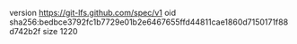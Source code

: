 version https://git-lfs.github.com/spec/v1
oid sha256:bedbce3792fc1b7729e01b2e6467655ffd44811cae1860d7150171f88d742b2f
size 1220
